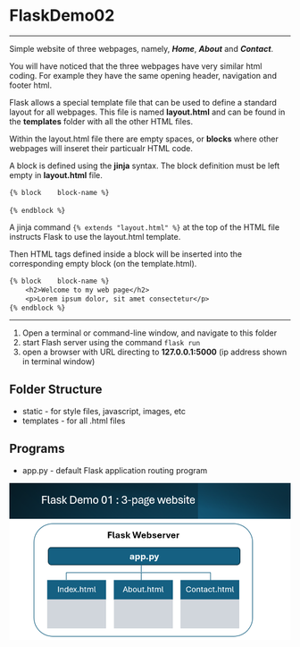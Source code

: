 # FlaskDemo02
<hr>

Simple website of three webpages, namely, **_Home_**, **_About_** and **_Contact_**.

You will have noticed that the three webpages have very similar html coding. For example they have the same opening header, navigation and footer html. 

Flask allows a special template file that can be used to define a standard layout for all webpages. This file is named **layout.html** and can be found in the **templates** folder with all the other HTML files.

Within the layout.html file there are empty spaces, or **blocks** where other webpages will inseret their particualr HTML code.  


A block is defined using the **jinja** syntax. The block definition must be left empty in **layout.html** file.

    {% block    block-name %}

    {% endblock %}

A jinja command <code>{% extends "layout.html" %}</code> at the top of the HTML file instructs Flask to use the layout.html template.

Then HTML tags defined inside a block will be inserted into the corresponding empty block (on the template.html).

    {% block    block-name %}
        <h2>Welcome to my web page</h2>
        <p>Lorem ipsum dolor, sit amet consectetur</p>
    {% endblock %}

<hr>

1. Open a terminal or command-line window, and navigate to this folder
1. start Flash server using the command <code>flask run</code>
1. open a browser with URL directing to **127.0.0.1:5000** (ip address shown in terminal window)

## Folder Structure

- static - for style files, javascript, images, etc
- templates - for all .html files

## Programs

- app.py - default Flask application routing program

<img src="/docs/flaskdemo01.png">

